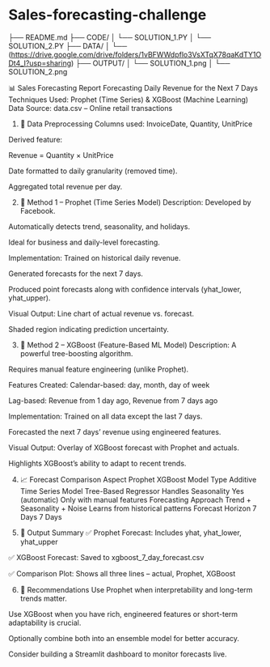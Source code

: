 # Sales-forecasting-challenge

├── README.md
├── CODE/
│   └── SOLUTION_1.PY
│   └── SOLUTION_2.PY
├── DATA/
│   └── (https://drive.google.com/drive/folders/1vBFWWdpflo3VsXTqX78qaKdTY1ODt4_I?usp=sharing)
├── OUTPUT/
│   └── SOLUTION_1.png
│   └── SOLUTION_2.png















📊 Sales Forecasting Report
Forecasting Daily Revenue for the Next 7 Days
Techniques Used: Prophet (Time Series) & XGBoost (Machine Learning)
Data Source: data.csv – Online retail transactions

1. 🧹 Data Preprocessing
Columns used: InvoiceDate, Quantity, UnitPrice

Derived feature:

Revenue = Quantity × UnitPrice

Date formatted to daily granularity (removed time).

Aggregated total revenue per day.

2. 🔮 Method 1 – Prophet (Time Series Model)
Description:
Developed by Facebook.

Automatically detects trend, seasonality, and holidays.

Ideal for business and daily-level forecasting.

Implementation:
Trained on historical daily revenue.

Generated forecasts for the next 7 days.

Produced point forecasts along with confidence intervals (yhat_lower, yhat_upper).

Visual Output:
Line chart of actual revenue vs. forecast.

Shaded region indicating prediction uncertainty.

3. 🤖 Method 2 – XGBoost (Feature-Based ML Model)
Description:
A powerful tree-boosting algorithm.

Requires manual feature engineering (unlike Prophet).

Features Created:
Calendar-based: day, month, day of week

Lag-based: Revenue from 1 day ago, Revenue from 7 days ago

Implementation:
Trained on all data except the last 7 days.

Forecasted the next 7 days’ revenue using engineered features.

Visual Output:
Overlay of XGBoost forecast with Prophet and actuals.

Highlights XGBoost’s ability to adapt to recent trends.

4. 📈 Forecast Comparison
Aspect	Prophet	XGBoost
Model Type	Additive Time Series Model	Tree-Based Regressor
Handles Seasonality	Yes (automatic)	Only with manual features
Forecasting Approach	Trend + Seasonality + Noise	Learns from historical patterns
Forecast Horizon	7 Days	7 Days

5. 📁 Output Summary
✅ Prophet Forecast: Includes yhat, yhat_lower, yhat_upper

✅ XGBoost Forecast: Saved to xgboost_7_day_forecast.csv

✅ Comparison Plot: Shows all three lines – actual, Prophet, XGBoost

6. 📌 Recommendations
Use Prophet when interpretability and long-term trends matter.

Use XGBoost when you have rich, engineered features or short-term adaptability is crucial.

Optionally combine both into an ensemble model for better accuracy.

Consider building a Streamlit dashboard to monitor forecasts live.
